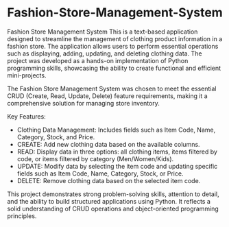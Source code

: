 # Fashion-Store-Management-System
Fashion Store Management System
This is a text-based application designed to streamline the management of clothing product information in a fashion store. The application allows users to perform essential operations such as displaying, adding, updating, and deleting clothing data.
The project was developed as a hands-on implementation of Python programming skills, showcasing the ability to create functional and efficient mini-projects.

The Fashion Store Management System was chosen to meet the essential CRUD (Create, Read, Update, Delete) feature requirements, making it a comprehensive solution for managing store inventory.

Key Features:
- Clothing Data Management: Includes fields such as Item Code, Name, Category, Stock, and Price.
- CREATE: Add new clothing data based on the available columns.
- READ: Display data in three options: all clothing items, items filtered by code, or items filtered by category (Men/Women/Kids).
- UPDATE: Modify data by selecting the item code and updating specific fields such as Item Code, Name, Category, Stock, or Price.
- DELETE: Remove clothing data based on the selected item code.

This project demonstrates strong problem-solving skills, attention to detail, and the ability to build structured applications using Python. It reflects a solid understanding of CRUD operations and object-oriented programming principles.
